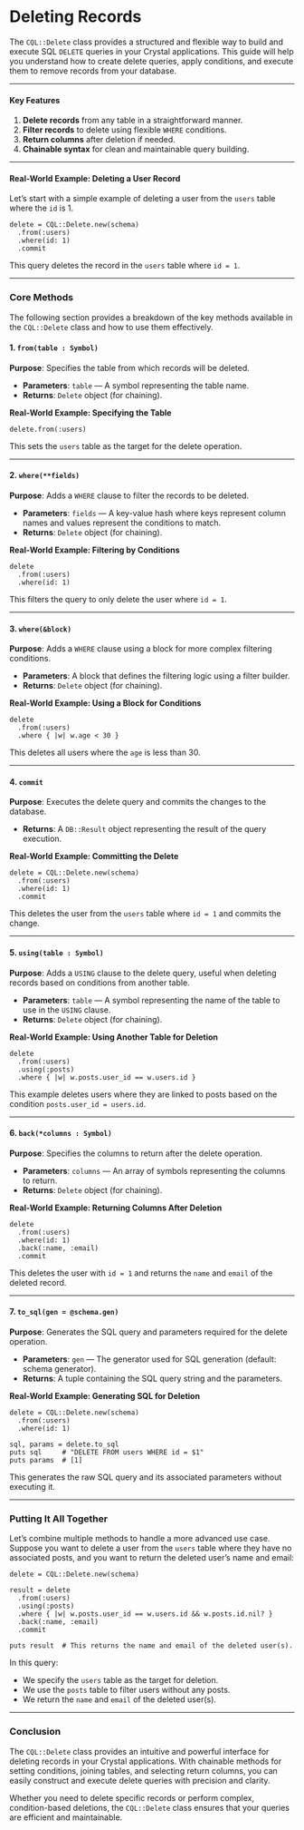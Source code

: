 # Deleting Records

The `CQL::Delete` class provides a structured and flexible way to build and execute SQL `DELETE` queries in your Crystal applications. This guide will help you understand how to create delete queries, apply conditions, and execute them to remove records from your database.

---

#### Key Features

1. **Delete records** from any table in a straightforward manner.
2. **Filter records** to delete using flexible `WHERE` conditions.
3. **Return columns** after deletion if needed.
4. **Chainable syntax** for clean and maintainable query building.

---

#### Real-World Example: Deleting a User Record

Let’s start with a simple example of deleting a user from the `users` table where the `id` is 1.

```crystal
delete = CQL::Delete.new(schema)
  .from(:users)
  .where(id: 1)
  .commit
```

This query deletes the record in the `users` table where `id = 1`.

---

### Core Methods

The following section provides a breakdown of the key methods available in the `CQL::Delete` class and how to use them effectively.

#### 1. `from(table : Symbol)`

**Purpose**: Specifies the table from which records will be deleted.

- **Parameters**: `table` — A symbol representing the table name.
- **Returns**: `Delete` object (for chaining).

**Real-World Example: Specifying the Table**

```crystal
delete.from(:users)
```

This sets the `users` table as the target for the delete operation.

---

#### 2. `where(**fields)`

**Purpose**: Adds a `WHERE` clause to filter the records to be deleted.

- **Parameters**: `fields` — A key-value hash where keys represent column names and values represent the conditions to match.
- **Returns**: `Delete` object (for chaining).

**Real-World Example: Filtering by Conditions**

```crystal
delete
  .from(:users)
  .where(id: 1)
```

This filters the query to only delete the user where `id = 1`.

---

#### 3. `where(&block)`

**Purpose**: Adds a `WHERE` clause using a block for more complex filtering conditions.

- **Parameters**: A block that defines the filtering logic using a filter builder.
- **Returns**: `Delete` object (for chaining).

**Real-World Example: Using a Block for Conditions**

```crystal
delete
  .from(:users)
  .where { |w| w.age < 30 }
```

This deletes all users where the `age` is less than 30.

---

#### 4. `commit`

**Purpose**: Executes the delete query and commits the changes to the database.

- **Returns**: A `DB::Result` object representing the result of the query execution.

**Real-World Example: Committing the Delete**

```crystal
delete = CQL::Delete.new(schema)
  .from(:users)
  .where(id: 1)
  .commit
```

This deletes the user from the `users` table where `id = 1` and commits the change.

---

#### 5. `using(table : Symbol)`

**Purpose**: Adds a `USING` clause to the delete query, useful when deleting records based on conditions from another table.

- **Parameters**: `table` — A symbol representing the name of the table to use in the `USING` clause.
- **Returns**: `Delete` object (for chaining).

**Real-World Example: Using Another Table for Deletion**

```crystal
delete
  .from(:users)
  .using(:posts)
  .where { |w| w.posts.user_id == w.users.id }
```

This example deletes users where they are linked to posts based on the condition `posts.user_id = users.id`.

---

#### 6. `back(*columns : Symbol)`

**Purpose**: Specifies the columns to return after the delete operation.

- **Parameters**: `columns` — An array of symbols representing the columns to return.
- **Returns**: `Delete` object (for chaining).

**Real-World Example: Returning Columns After Deletion**

```crystal
delete
  .from(:users)
  .where(id: 1)
  .back(:name, :email)
  .commit
```

This deletes the user with `id = 1` and returns the `name` and `email` of the deleted record.

---

#### 7. `to_sql(gen = @schema.gen)`

**Purpose**: Generates the SQL query and parameters required for the delete operation.

- **Parameters**: `gen` — The generator used for SQL generation (default: schema generator).
- **Returns**: A tuple containing the SQL query string and the parameters.

**Real-World Example: Generating SQL for Deletion**

```crystal
delete = CQL::Delete.new(schema)
  .from(:users)
  .where(id: 1)

sql, params = delete.to_sql
puts sql     # "DELETE FROM users WHERE id = $1"
puts params  # [1]
```

This generates the raw SQL query and its associated parameters without executing it.

---

### Putting It All Together

Let’s combine multiple methods to handle a more advanced use case. Suppose you want to delete a user from the `users` table where they have no associated posts, and you want to return the deleted user’s name and email:

```crystal
delete = CQL::Delete.new(schema)

result = delete
  .from(:users)
  .using(:posts)
  .where { |w| w.posts.user_id == w.users.id && w.posts.id.nil? }
  .back(:name, :email)
  .commit

puts result  # This returns the name and email of the deleted user(s).
```

In this query:

- We specify the `users` table as the target for deletion.
- We use the `posts` table to filter users without any posts.
- We return the `name` and `email` of the deleted user(s).

---

### Conclusion

The `CQL::Delete` class provides an intuitive and powerful interface for deleting records in your Crystal applications. With chainable methods for setting conditions, joining tables, and selecting return columns, you can easily construct and execute delete queries with precision and clarity.

Whether you need to delete specific records or perform complex, condition-based deletions, the `CQL::Delete` class ensures that your queries are efficient and maintainable.
